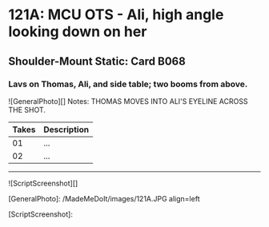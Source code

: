 # 121A: MCU OTS - Ali, high angle looking down on her

## Shoulder-Mount Static: Card B068

### Lavs on Thomas, Ali, and side table; two booms from above.

![GeneralPhoto][]
Notes: THOMAS MOVES INTO ALI'S EYELINE ACROSS THE SHOT.

| Takes | Description |
|:---|:----|
| 01 | ... |
| 02 | ... |

----

![ScriptScreenshot][]


[GeneralPhoto]:  /MadeMeDoIt/images/121A.JPG align=left

[ScriptScreenshot]: 
